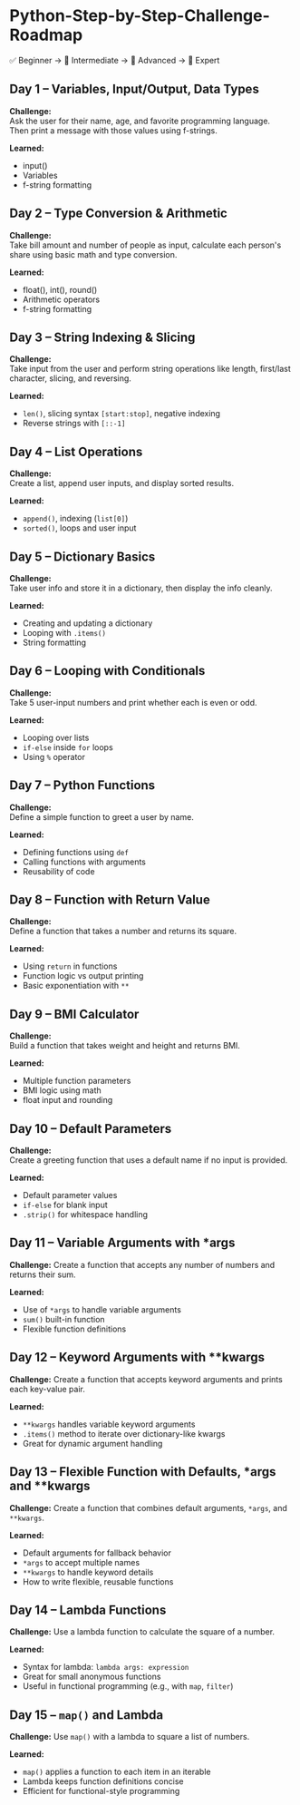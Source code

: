 # Python-Step-by-Step-Challenge-Roadmap
✅ Beginner → 🧠 Intermediate → 🚀 Advanced → 🧠 Expert


## Day 1 – Variables, Input/Output, Data Types

**Challenge:**  
Ask the user for their name, age, and favorite programming language.  
Then print a message with those values using f-strings.

**Learned:**  
- input()
- Variables
- f-string formatting


## Day 2 – Type Conversion & Arithmetic

**Challenge:**  
Take bill amount and number of people as input, calculate each person's share using basic math and type conversion.

**Learned:**  
- float(), int(), round()
- Arithmetic operators
- f-string formatting


## Day 3 – String Indexing & Slicing

**Challenge:**  
Take input from the user and perform string operations like length, first/last character, slicing, and reversing.

**Learned:**  
- `len()`, slicing syntax `[start:stop]`, negative indexing
- Reverse strings with `[::-1]`


## Day 4 – List Operations

**Challenge:**  
Create a list, append user inputs, and display sorted results.

**Learned:**
- `append()`, indexing (`list[0]`)
- `sorted()`, loops and user input


## Day 5 – Dictionary Basics

**Challenge:**  
Take user info and store it in a dictionary, then display the info cleanly.

**Learned:**
- Creating and updating a dictionary
- Looping with `.items()`
- String formatting


## Day 6 – Looping with Conditionals

**Challenge:**  
Take 5 user-input numbers and print whether each is even or odd.

**Learned:**
- Looping over lists
- `if-else` inside `for` loops
- Using `%` operator


## Day 7 – Python Functions

**Challenge:**  
Define a simple function to greet a user by name.

**Learned:**
- Defining functions using `def`
- Calling functions with arguments
- Reusability of code


## Day 8 – Function with Return Value

**Challenge:**  
Define a function that takes a number and returns its square.

**Learned:**
- Using `return` in functions
- Function logic vs output printing
- Basic exponentiation with `**`


## Day 9 – BMI Calculator

**Challenge:**  
Build a function that takes weight and height and returns BMI.

**Learned:**
- Multiple function parameters
- BMI logic using math
- float input and rounding


## Day 10 – Default Parameters

**Challenge:**  
Create a greeting function that uses a default name if no input is provided.

**Learned:**
- Default parameter values
- `if-else` for blank input
- `.strip()` for whitespace handling


## Day 11 – Variable Arguments with *args

**Challenge:** Create a function that accepts any number of numbers and returns their sum.

**Learned:**
- Use of `*args` to handle variable arguments
- `sum()` built-in function
- Flexible function definitions


## Day 12 – Keyword Arguments with **kwargs

**Challenge:** Create a function that accepts keyword arguments and prints each key-value pair.

**Learned:**
- `**kwargs` handles variable keyword arguments
- `.items()` method to iterate over dictionary-like kwargs
- Great for dynamic argument handling


## Day 13 – Flexible Function with Defaults, *args and **kwargs

**Challenge:** Create a function that combines default arguments, `*args`, and `**kwargs`.

**Learned:**
- Default arguments for fallback behavior
- `*args` to accept multiple names
- `**kwargs` to handle keyword details
- How to write flexible, reusable functions


## Day 14 – Lambda Functions

**Challenge:** Use a lambda function to calculate the square of a number.

**Learned:**
- Syntax for lambda: `lambda args: expression`
- Great for small anonymous functions
- Useful in functional programming (e.g., with `map`, `filter`)


## Day 15 – `map()` and Lambda

**Challenge:** Use `map()` with a lambda to square a list of numbers.

**Learned:**
- `map()` applies a function to each item in an iterable
- Lambda keeps function definitions concise
- Efficient for functional-style programming
